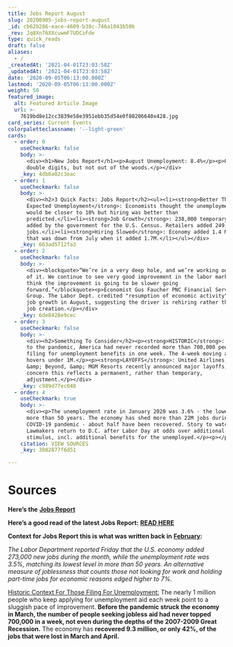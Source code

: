 ```yaml
---
title: Jobs Report August
slug: 20200905-jobs-report-august
_id: cb62b286-eace-4609-b38c-746a1043b50b
_rev: Jq8Xn76XXcuwmF7UDCzFde
type: quick_reads
draft: false
aliases:
  - /
_createdAt: '2021-04-01T23:03:58Z'
_updatedAt: '2021-04-01T23:03:58Z'
date: '2020-09-05T06:13:00.000Z'
lastmod: '2020-09-05T06:13:00.000Z'
weight: 50
featured_image:
  alt: Featured Article Image
  url: >-
    7619bd8e12cc3839e58e3951ebb35d54e0f80206640x428.jpg
card_series: Current Events
colorpaletteclassname: '--light-green'
cards:
  - order: 0
    useCheckmark: false
    body: >-
      <div><h1>New Jobs Report</h1><p>August Unemployment: 8.4%</p><p>Out of
      double digits, but not out of the woods.</p></div>
    _key: 4db0a02c3eac
  - order: 1
    useCheckmark: false
    body: >-
      <div><h2>3 Quick Facts: Jobs Report</h2><ul><li><strong>Better Than
      Expected Unemployment</strong>: Economists thought the unemployment rate
      would be closer to 10% but hiring was better than
      predicted.</li><li><strong>Job Growth</strong>: 238,000 temporary jobs
      added by the government for the U.S. Census. Retailers added 249,000
      jobs.</li><li><strong>Hiring Slowed</strong>: Economy added 1.4 M jobs –
      that was down from July when it added 1.7M.</li></ul></div>
    _key: 663ad5712fa3
  - order: 2
    useCheckmark: false
    body: >-
      <div><blockquote>“We’re in a very deep hole, and we’re working our way out
      of it. We continue to see very good improvement in the labor market, but I
      think the improvement is going to be slower going
      forward.”</blockquote><p>Economist Gus Faucher PNC Financial Services
      Group. The Labor Dept. credited "resumption of economic activity" for the
      job growth in August, suggesting the driver is rehiring rather than new
      job creation.</p></div>
    _key: 6de8428e9cec
  - order: 3
    useCheckmark: false
    body: >-
      <div><h2>Something To Consider</h2><p><strong>HISTORIC</strong>: Previous
      to the pandemic, America had never recorded more than 700,000 people
      filing for unemployment benefits in one week. The 4-week moving average
      hovers under 1M.</p><p><strong>LAYOFFS</strong>: United Airlines, Bed Bath
      &amp; Beyond, &amp; MGM Resorts recently announced major layoffs, sparking
      concern this reflects a permanent, rather than temporary,
      adjustment.</p></div>
    _key: c989d77ec048
  - order: 4
    useCheckmark: true
    body: >-
      <div><p>The unemployment rate in January 2020 was 3.6% - the lowest in
      more than 50 years. The economy has shed more than 22M jobs during the
      COVID-19 pandemic - about half have been recovered. Story to watch?
      Lawmakers return to D.C. after Labor Day at odds over additional economic
      stimulus, incl. additional benefits for the unemployed.</p><p></p></div>
    citation: VIEW SOURCES
    _key: 3802877f6d51

---
```

# Sources

**Here’s the** [**Jobs Report**](https://www.bls.gov/news.release/pdf/empsit.pdf)

**Here’s a good read of the latest Jobs Report:** [**READ HERE**](https://www.cnbc.com/2020/09/04/jobs-report-august-2020-.html)

**Context for Jobs Report this is what was written back in** **[February](https://www.cnbc.com/2020/03/06/us-jobs-report-february-2020.html):**

_The Labor Department reported Friday that the U.S. economy added 273,000 new jobs during the month, while the unemployment rate was 3.5%, matching its lowest level in more than 50 years. An alternative measure of joblessness that counts those not looking for work and holding part-time jobs for economic reasons edged higher to 7%._

[Historic Context For Those Filing For Unemployment:](https://apnews.com/beb399767fd46f7264b43e07bf1cfeec) The nearly 1 million people who keep applying for unemployment aid each week point to a sluggish pace of improvement. **Before the pandemic struck the economy in March, the number of people seeking jobless aid had never topped 700,000 in a week, not even during the depths of the 2007-2009 Great Recession.** The economy has **recovered 9.3 million, or only 42%, of the jobs that were lost in March and April.**